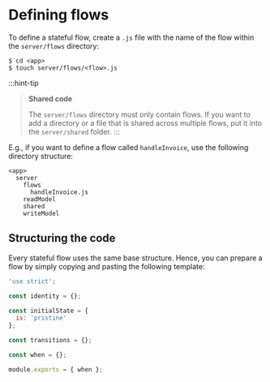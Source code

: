 # Defining flows

To define a stateful flow, create a `.js` file with the name of the flow within the `server/flows` directory:

```shell
$ cd <app>
$ touch server/flows/<flow>.js
```

:::hint-tip
> **Shared code**
>
> The `server/flows` directory must only contain flows. If you want to add a directory or a file that is shared across multiple flows, put it into the `server/shared` folder.
:::

E.g., if you want to define a flow called `handleInvoice`, use the following directory structure:

```
<app>
  server
    flows
      handleInvoice.js
    readModel
    shared
    writeModel
```

## Structuring the code

Every stateful flow uses the same base structure. Hence, you can prepare a flow by simply copying and pasting the following template:

```javascript
'use strict';

const identity = {};

const initialState = {
  is: 'pristine'
};

const transitions = {};

const when = {};

module.exports = { when };
```
